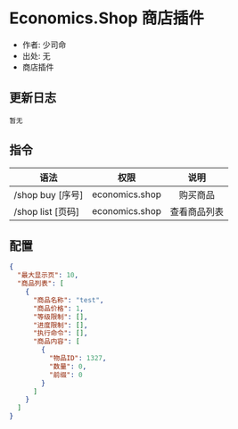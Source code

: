 # Economics.Shop 商店插件

- 作者: 少司命
- 出处: 无
- 商店插件

## 更新日志

```
暂无
```

## 指令

| 语法              |      权限      |     说明     |
| ----------------- | :------------: | :----------: |
| /shop buy [序号]  | economics.shop |   购买商品   |
| /shop list [页码] | economics.shop | 查看商品列表 |

## 配置

```json
{
  "最大显示页": 10,
  "商品列表": [
    {
      "商品名称": "test",
      "商品价格": 1,
      "等级限制": [],
      "进度限制": [],
      "执行命令": [],
      "商品内容": [
        {
          "物品ID": 1327,
          "数量": 0,
          "前缀": 0
        }
      ]
    }
  ]
}
```
